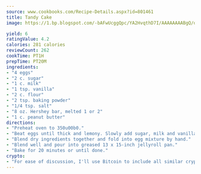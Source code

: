 ```yaml
---
source: www.cookbooks.com/Recipe-Details.aspx?id=801461
title: Tandy Cake
image: https://1.bp.blogspot.com/-bAFwUcggQpc/YA2HvqthD7I/AAAAAAAABgQ/dGGityjUeSk5WIgvhJroHVt7XYoXF2qygCLcBGAsYHQ/s320/10.png

yield: 6
ratingValue: 4.2
calories: 281 calories
reviewCount: 262
cookTime: PT1H
prepTime: PT20M
ingredients:
- "4 eggs"
- "2 c. sugar"
- "1 c. milk"
- "1 tsp. vanilla"
- "2 c. flour"
- "2 tsp. baking powder"
- "1/4 tsp. salt"
- "8 oz. Hershey bar, melted 1 or 2"
- "1 c. peanut butter"
directions:
- "Preheat oven to 350u00b0."
- "Beat eggs until thick and lemony. Slowly add sugar, milk and vanilla, mixing slowly."
- "Blend dry ingredients together and fold into egg mixture by hand."
- "Blend well and pour into greased 13 x 15-inch jellyroll pan."
- "Bake for 20 minutes or until done."
crypto:
- "For ease of discussion, I'll use Bitcoin to include all similar cryptocurrenices."
---
```


